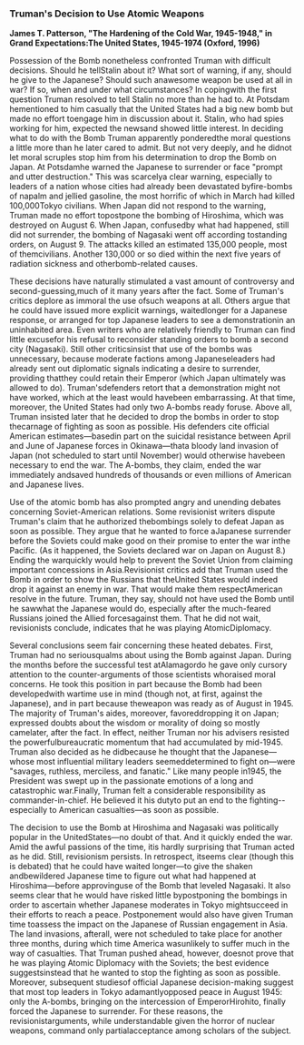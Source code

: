 ### Truman's Decision to Use Atomic Weapons

**James T. Patterson, "The Hardening of the Cold War, 1945-1948," in Grand Expectations:The United States, 1945-1974 (Oxford, 1996)**

Possession of the Bomb nonetheless confronted Truman with difficult decisions. Should he tellStalin about it? What sort of warning, if any, should he give to the Japanese? Should such anawesome weapon be used at all in war? If so, when and under what circumstances? In copingwith the first question Truman resolved to tell Stalin no more than he had to. At Potsdam hementioned to him casually that the United States had a big new bomb but made no effort toengage him in discussion about it. Stalin, who had spies working for him, expected the newsand showed little interest. In deciding what to do with the Bomb Truman apparently ponderedthe moral questions a little more than he later cared to admit. But not very deeply, and he didnot let moral scruples stop him from his determination to drop the Bomb on Japan. At Potsdamhe warned the Japanese to surrender or face "prompt and utter destruction." This was scarcelya clear warning, especially to leaders of a nation whose cities had already been devastated byfire-bombs of napalm and jellied gasoline, the most horrific of which in March had killed 100,000Tokyo civilians. When Japan did not respond to the warning, Truman made no effort topostpone the bombing of Hiroshima, which was destroyed on August 6. When Japan, confusedby what had happened, still did not surrender, the bombing of Nagasaki went off according tostanding orders, on August 9. The attacks killed an estimated 135,000 people, most of themcivilians. Another 130,000 or so died within the next five years of radiation sickness and otherbomb-related causes.

These decisions have naturally stimulated a vast amount of controversy and second-guessing,much of it many years after the fact. Some of Truman's critics deplore as immoral the use ofsuch weapons at all. Others argue that he could have issued more explicit warnings, waitedlonger for a Japanese response, or arranged for top Japanese leaders to see a demonstrationin an uninhabited area. Even writers who are relatively friendly to Truman can find little excusefor his refusal to reconsider standing orders to bomb a second city (Nagasaki). Still other criticsinsist that use of the bombs was unnecessary, because moderate factions among Japaneseleaders had already sent out diplomatic signals indicating a desire to surrender, providing thatthey could retain their Emperor (which Japan ultimately was allowed to do). Truman'sdefenders retort that a demonstration might not have worked, which at the least would havebeen embarrassing. At that time, moreover, the United States had only two A-bombs ready foruse. Above all, Truman insisted later that he decided to drop the bombs in order to stop thecarnage of fighting as soon as possible. His defenders cite official American estimates—basedin part on the suicidal resistance between April and June of Japanese forces in Okinawa—thata bloody land invasion of Japan (not scheduled to start until November) would otherwise havebeen necessary to end the war. The A-bombs, they claim, ended the war immediately andsaved hundreds of thousands or even millions of American and Japanese lives.

Use of the atomic bomb has also prompted angry and unending debates concerning Soviet-American relations. Some revisionist writers dispute Truman's claim that he authorized thebombings solely to defeat Japan as soon as possible. They argue that he wanted to force aJapanese surrender before the Soviets could make good on their promise to enter the war inthe Pacific. (As it happened, the Soviets declared war on Japan on August 8.) Ending the warquickly would help to prevent the Soviet Union from claiming important concessions in Asia.Revisionist critics add that Truman used the Bomb in order to show the Russians that theUnited States would indeed drop it against an enemy in war. That would make them respectAmerican resolve in the future. Truman, they say, should not have used the Bomb until he sawwhat the Japanese would do, especially after the much-feared Russians joined the Allied forcesagainst them. That he did not wait, revisionists conclude, indicates that he was playing AtomicDiplomacy.

Several conclusions seem fair concerning these heated debates. First, Truman had no seriousqualms about using the Bomb against Japan. During the months before the successful test atAlamagordo he gave only cursory attention to the counter-arguments of those scientists whoraised moral concerns. He took this position in part because the Bomb had been developedwith wartime use in mind (though not, at first, against the Japanese), and in part because theweapon was ready as of August in 1945. The majority of Truman's aides, moreover, favoreddropping it on Japan; expressed doubts about the wisdom or morality of doing so mostly camelater, after the fact. In effect, neither Truman nor his advisers resisted the powerfulbureaucratic momentum that had accumulated by mid-1945. Truman also decided as he didbecause he thought that the Japanese—whose most influential military leaders seemeddetermined to fight on—were "savages, ruthless, merciless, and fanatic." Like many people in1945, the President was swept up in the passionate emotions of a long and catastrophic war.Finally, Truman felt a considerable responsibility as commander-in-chief. He believed it his dutyto put an end to the fighting--especially to American casualties—as soon as possible.

The decision to use the Bomb at Hiroshima and Nagasaki was politically popular in the UnitedStates—no doubt of that. And it quickly ended the war. Amid the awful passions of the time, itis hardly surprising that Truman acted as he did. Still, revisionism persists. In retrospect, itseems clear (though this is debated) that he could have waited longer—to give the shaken andbewildered Japanese time to figure out what had happened at Hiroshima—before approvinguse of the Bomb that leveled Nagasaki. It also seems clear that he would have risked little bypostponing the bombings in order to ascertain whether Japanese moderates in Tokyo mightsucceed in their efforts to reach a peace. Postponement would also have given Truman time toassess the impact on the Japanese of Russian engagement in Asia. The land invasions, afterall, were not scheduled to take place for another three months, during which time America wasunlikely to suffer much in the way of casualties. That Truman pushed ahead, however, doesnot prove that he was playing Atomic Diplomacy with the Soviets; the best evidence suggestsinstead that he wanted to stop the fighting as soon as possible. Moreover, subsequent studiesof official Japanese decision-making suggest that most top leaders in Tokyo adamantlyopposed peace in August 1945: only the A-bombs, bringing on the intercession of EmperorHirohito, finally forced the Japanese to surrender. For these reasons, the revisionistarguments, while understandable given the horror of nuclear weapons, command only partialacceptance among scholars of the subject.
